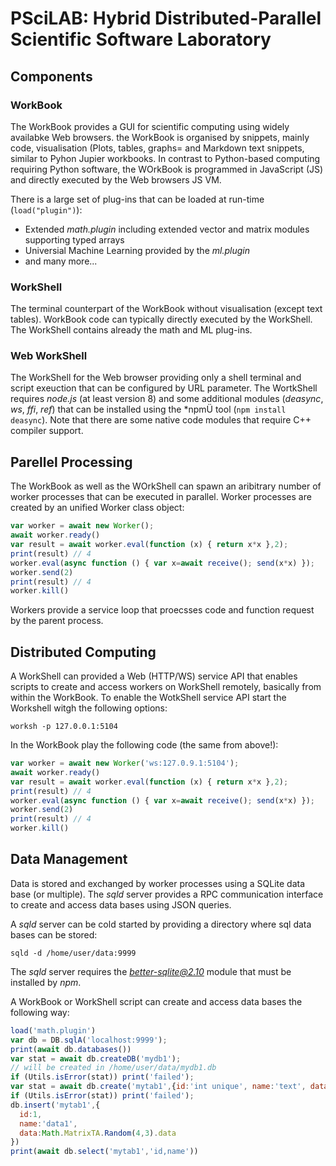 # PSciLAB: Hybrid Distributed-Parallel Scientific Software Laboratory

## Components

### WorkBook

The WorkBook provides a GUI for scientific computing using widely availabke Web browsers. the WorkBook is organised by snippets, mainly code, visualisation (Plots, tables, graphs= and Markdown text snippets, similar to Pyhon Jupier workbooks. In contrast to Python-based computing requiring Python software, the WOrkBook is programmed in JavaScript (JS) and directly executed by the Web browsers JS VM. 

There is a large set of plug-ins that can be loaded at run-time (`load("plugin")`):

- Extended *math.plugin* including extended vector and matrix modules supporting typed arrays
- Universial Machine Learning provided by the *ml.plugin*
- and many more...

### WorkShell

The terminal counterpart of the WorkBook without visualisation (except text tables). WorkBook code can typically directly executed by the WorkShell. The WorkShell contains already the math and ML plug-ins.

### Web WorkShell

The WorkShell for the Web browser providing only a shell terminal and script exeuction that can be configured by URL parameter. The WortkShell requires *node.js* (at least version 8) and some additional modules (*deasync*, *ws*, *ffi*, *ref*) that can be installed using the *npmÜ tool (`npm install deasync`). Note that there are some native code modules that require C++ compiler support.

## Parellel Processing

The WorkBook as well as the WOrkShell can spawn an aribitrary number of worker processes that can be executed in parallel. Worker processes are created by an unified Worker class object:

```javascript
var worker = await new Worker();
await worker.ready()
var result = await worker.eval(function (x) { return x*x },2);
print(result) // 4
worker.eval(async function () { var x=await receive(); send(x*x) });
worker.send(2)
print(result) // 4
worker.kill()
```

Workers provide a service loop that proecsses code and function request by the parent process.

## Distributed Computing

A WorkShell can provided a Web (HTTP/WS) service API that enables scripts to create and access workers on WorkShell remotely, basically from within the WorkBook.
To enable the WotkShell service API start the Workshell witgh the following options:

```
worksh -p 127.0.0.1:5104
```


In the WorkBook play the following code (the same from above!):

```javascript
var worker = await new Worker('ws:127.0.9.1:5104');
await worker.ready()
var result = await worker.eval(function (x) { return x*x },2);
print(result) // 4
worker.eval(async function () { var x=await receive(); send(x*x) });
worker.send(2)
print(result) // 4
worker.kill()
```

## Data Management

Data is stored and exchanged by worker processes using a SQLite data base (or multiple). The *sqld* server provides a RPC communication interface to create and access data bases using JSON queries.

A *sqld* server can be cold started by providing a directory where sql data bases can be stored:

```
sqld -d /home/user/data:9999
```

The *sqld* server requires the *better-sqlite@2.10* module that must be installed by *npm*.

A WorkBook or WorkShell script can create and access data bases the following way:

```javascript
load('math.plugin')
var db = DB.sqlA('localhost:9999');
print(await db.databases())
var stat = await db.createDB('mydb1');
// will be created in /home/user/data/mydb1.db
if (Utils.isError(stat)) print('failed');
var stat = await db.create('mytab1',{id:'int unique', name:'text', data:'blob'}); 
if (Utils.isError(stat)) print('failed');
db.insert('mytab1',{
  id:1,
  name:'data1',
  data:Math.MatrixTA.Random(4,3).data
})
print(await db.select('mytab1','id,name'))
```
